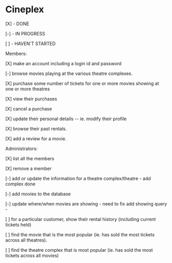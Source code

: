 # Cineplex

[X] - DONE

[-] - IN PROGRESS

[ ] - HAVEN'T STARTED




Members:

[X] make an account including a login id and password

[-] browse movies playing at the various theatre complexes.

[X] purchase some number of tickets for one or more movies showing at one or more theatres

[X] view their purchases

[X] cancel a purchase

[X] update their personal details -- ie. modify their profile

[X] browse their past rentals.

[X] add a review for a movie.



Administrators:

[X] list all the members

[X] remove a member

[-] add or update the information for a theatre complex/theatre
    - add complex done

[-] add movies to the database

[-] update where/when movies are showing
    - need to fix add showing query
    - 

[ ] for a particular customer, show their rental history (including current tickets held)

[ ] find the movie that is the most popular (ie. has sold the most tickets across all theatres).

[ ] find the theatre complex that is most popular (ie. has sold the most tickets across all movies)

